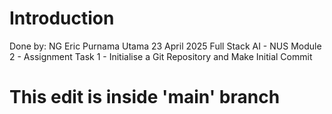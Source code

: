 # Introduction
Done by: NG Eric Purnama Utama
23 April 2025
Full Stack AI - NUS
Module 2 - Assignment
Task 1 - Initialise a Git Repository and Make Initial Commit

# This edit is inside 'main' branch